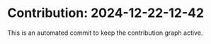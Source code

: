 # Contribution: 2024-12-22-12-42
This is an automated commit to keep the contribution graph active.

